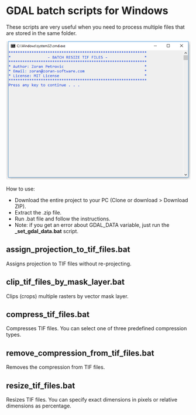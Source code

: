 # GDAL batch scripts for Windows
These scripts are very useful when you need to process multiple files that are stored in the same folder.

![Alt Text](https://raw.githubusercontent.com/zoran-petrovic-87/gdal-batch-scripts-for-windows/master/examples/resize_tif.gif)

How to use:

* Download the entire project to your PC (Clone or download > Download ZIP).
* Extract the .zip file.
* Run .bat file and follow the instructions.
* Note: if you get an error about GDAL_DATA variable, just run the **_set_gdal_data.bat** script.

## assign_projection_to_tif_files.bat
Assigns projection to TIF files without re-projecting.

## clip_tif_files_by_mask_layer.bat
Clips (crops) multiple rasters by vector mask layer.

## compress_tif_files.bat
Compresses TIF files. You can select one of three predefined compression types.

## remove_compression_from_tif_files.bat
Removes the compression from TIF files.

## resize_tif_files.bat
Resizes TIF files. You can specify exact dimensions in pixels or relative dimensions as percentage.
